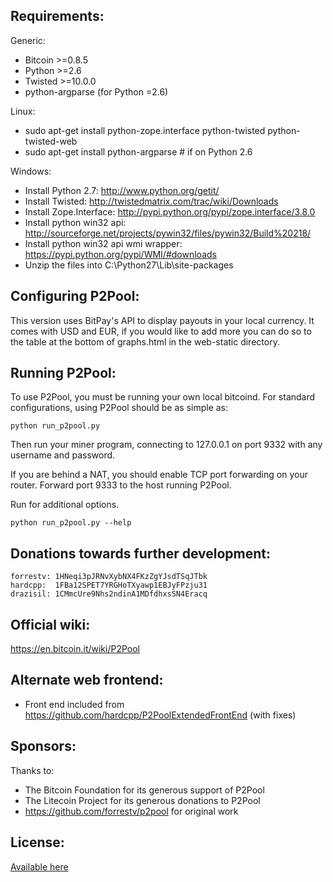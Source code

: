 Requirements:
-------------------------
Generic:
* Bitcoin >=0.8.5
* Python >=2.6
* Twisted >=10.0.0
* python-argparse (for Python =2.6)

Linux:
* sudo apt-get install python-zope.interface python-twisted python-twisted-web
* sudo apt-get install python-argparse # if on Python 2.6

Windows:
* Install Python 2.7: http://www.python.org/getit/
* Install Twisted: http://twistedmatrix.com/trac/wiki/Downloads
* Install Zope.Interface: http://pypi.python.org/pypi/zope.interface/3.8.0
* Install python win32 api: http://sourceforge.net/projects/pywin32/files/pywin32/Build%20218/
* Install python win32 api wmi wrapper: https://pypi.python.org/pypi/WMI/#downloads
* Unzip the files into C:\Python27\Lib\site-packages

Configuring P2Pool:
-------------------------
This version uses BitPay's API to display payouts in your local currency.
It comes with USD and EUR, if you would like to add more you can do so to the table at the bottom of graphs.html in the web-static directory.

Running P2Pool:
-------------------------
To use P2Pool, you must be running your own local bitcoind. For standard
configurations, using P2Pool should be as simple as:

    python run_p2pool.py

Then run your miner program, connecting to 127.0.0.1 on port 9332 with any
username and password.

If you are behind a NAT, you should enable TCP port forwarding on your
router. Forward port 9333 to the host running P2Pool.

Run for additional options.

    python run_p2pool.py --help

Donations towards further development:
-------------------------
    forrestv: 1HNeqi3pJRNvXybNX4FKzZgYJsdTSqJTbk
    hardcpp:  1FBa12SPET7YRGHoTXyawp1EBJyFPzju31
    drazisil: 1CMmcUre9Nhs2ndinA1MDfdhxsSN4Eracq

Official wiki:
-------------------------
https://en.bitcoin.it/wiki/P2Pool

Alternate web frontend:
-------------------------
* Front end included from https://github.com/hardcpp/P2PoolExtendedFrontEnd (with fixes)


Sponsors:
-------------------------

Thanks to:
* The Bitcoin Foundation for its generous support of P2Pool
* The Litecoin Project for its generous donations to P2Pool
* https://github.com/forrestv/p2pool for original work
 
License:
-------------------------

[Available here](COPYING)



